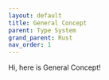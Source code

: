 ```yaml
---
layout: default
title: General Concept
parent: Type System
grand_parent: Rust
nav_order: 1
--- 
```

Hi, here is General Concept!
